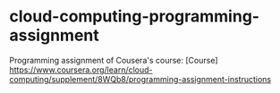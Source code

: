 # cloud-computing-programming-assignment

Programming assignment of Cousera's course:  [Course] https://www.coursera.org/learn/cloud-computing/supplement/8WQb8/programming-assignment-instructions
